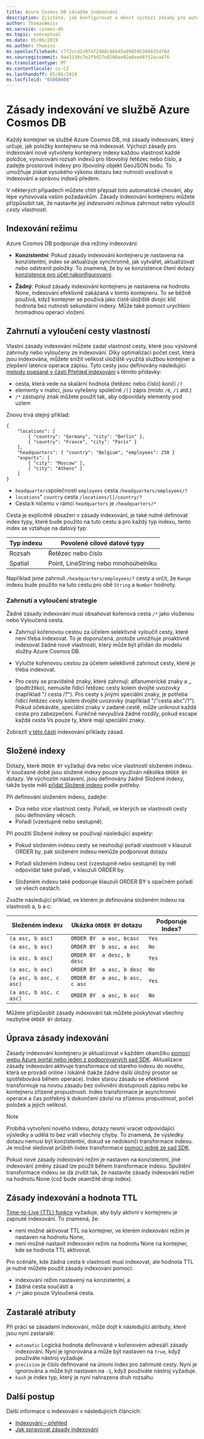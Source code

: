 ```yaml
---
title: Azure Cosmos DB zásadám indexování
description: Zjistěte, jak konfigurovat a měnit výchozí zásady pro automatické indexování a vyšší výkon ve službě Azure Cosmos DB indexování.
author: ThomasWeiss
ms.service: cosmos-db
ms.topic: conceptual
ms.date: 05/06/2019
ms.author: thweiss
ms.openlocfilehash: c7f2ccd2c074f2488c86b45a09859b308655df8d
ms.sourcegitcommit: 0ae3139c7e2f9d27e8200ae02e6eed6f52aca476
ms.translationtype: MT
ms.contentlocale: cs-CZ
ms.lasthandoff: 05/06/2019
ms.locfileid: "65068608"
---
```

# <a name="indexing-policies-in-azure-cosmos-db"></a>Zásady indexování ve službě Azure Cosmos DB

Každý kontejner ve službě Azure Cosmos DB, má zásady indexování, který určuje, jak položky kontejneru se má indexovat. Výchozí zásady pro indexování nově vytvořeny kontejnery indexy každou vlastnost každé položce, vynucování rozsah indexů pro libovolný řetězec nebo číslo, a zadejte prostorové indexy pro libovolný objekt GeoJSON bodu. To umožňuje získat vysokého výkonu dotazu bez nutnosti uvažovat o indexování a správou indexů předem.

V některých případech můžete chtít přepsat toto automatické chování, aby lépe vyhovovala vašim požadavkům. Zásady indexování kontejneru můžete přizpůsobit tak, že nastavíte její *indexování režimu*a zahrnout nebo vyloučit *cesty vlastností*.

## <a name="indexing-mode"></a>Indexování režimu

Azure Cosmos DB podporuje dva režimy indexování:

- **Konzistentní**: Pokud zásady indexování kontejneru je nastavena na konzistentní, index se aktualizuje synchronně, jak vytvářet, aktualizovat nebo odstranit položky. To znamená, že by se konzistence čtení dotazy [konzistence pro účet nakonfigurovaný](consistency-levels.md).

- **Žádný**: Pokud zásady indexování kontejneru je nastavena na hodnotu None, indexování efektivně zakázaná v tomto kontejneru. To se běžně používá, když kontejner se používá jako čistě úložiště dvojic klíč hodnota bez nutnosti sekundární indexy. Může také pomoct urychlení hromadnou operací vložení.

## <a name="including-and-excluding-property-paths"></a>Zahrnutí a vyloučení cesty vlastností

Vlastní zásady indexování můžete zadat vlastnost cesty, které jsou výslovně zahrnuty nebo vyloučeny ze indexování. Díky optimalizaci počet cest, která jsou indexována, můžete snížit velikost úložiště využitá službou kontejner a zlepšení latence operace zápisu. Tyto cesty jsou definovány následující [metody popsané v části Přehled indexování](index-overview.md#from-trees-to-property-paths) s těmito přídavky:

- cesta, která vede na skalární hodnota (řetězec nebo číslo) končí `/?`
- elementy v matici, jsou vyřešeny společně `/[]` zápis (místo `/0`, `/1` atd.)
- `/*` zástupný znak můžete použít tak, aby odpovídaly elementy pod uzlem

Znovu trvá stejný příklad:

    {
        "locations": [
            { "country": "Germany", "city": "Berlin" },
            { "country": "France", "city": "Paris" }
        ],
        "headquarters": { "country": "Belgium", "employees": 250 }
        "exports": [
            { "city": "Moscow" },
            { "city": "Athens" }
        ]
    }

- `headquarters`společnosti `employees` cesta `/headquarters/employees/?`
- `locations`" `country` cesta `/locations/[]/country/?`
- Cesta k ničemu v rámci `headquarters` je `/headquarters/*`

Cesta je explicitně obsažen v zásady indexování, je také nutné definovat index typy, které bude použito na tuto cestu a pro každý typ indexu, tento index se vztahuje na datový typ:

| Typ indexu | Povolené cílové datové typy |
| --- | --- |
| Rozsah | Řetězec nebo číslo |
| Spatial | Point, LineString nebo mnohoúhelníku |

Například jsme zahrnuli `/headquarters/employees/?` cesty a určit, že `Range` indexu bude použito na tuto cestu pro obě `String` a `Number` hodnoty.

### <a name="includeexclude-strategy"></a>Zahrnutí a vyloučení strategie

Žádné zásady indexování musí obsahovat kořenová cesta `/*` jako vloženou nebo Vyloučená cesta.

- Zahrnují kořenovou cestou za účelem selektivně vyloučit cesty, které není třeba indexovat. To je doporučená, protože umožňuje proaktivně indexovat žádné nové vlastnosti, který může být přidán do modelu služby Azure Cosmos DB.
- Vylučte kořenovou cestou za účelem selektivně zahrnout cesty, které je třeba indexovat.

- Pro cesty se pravidelně znaky, které zahrnují: alfanumerické znaky a _ (podtržítko), nemusíte řídicí řetězec cesty kolem dvojité uvozovky (například "/ cesta /?"). Pro cesty s jinými speciální znaky, je potřeba řídicí řetězec cesty kolem dvojité uvozovky (například "/\"cesta abc\"/?"). Pokud očekáváte, speciální znaky v zadané cestě, může uniknout každá cesta pro zabezpečení. Funkčně nevyužívá žádné rozdíly, pokud escape každá cesta Vs pouze ty, které mají speciální znaky.

Zobrazit [v této části](how-to-manage-indexing-policy.md#indexing-policy-examples) indexování příklady zásad.

## <a name="composite-indexes"></a>Složené indexy

Dotazy, které `ORDER BY` vyžadují dva nebo více vlastností složeném indexu. V současné době jsou složené indexy pouze využíván několika `ORDER BY` dotazy. Ve výchozím nastavení, jsou definovány žádné Složené indexy, takže byste měli [přidat Složené indexy](how-to-manage-indexing-policy.md#composite-indexing-policy-examples) podle potřeby.

Při definování složeném indexu, zadejte:

- Dva nebo více vlastnost cesty. Pořadí, ve kterých se vlastnosti cesty jsou definovány věcech.
- Pořadí (vzestupně nebo sestupně).

Při použití Složené indexy se používají následující aspekty:

- Pokud složeném indexu cesty se neshodují pořadí vlastností v klauzuli ORDER by, pak složeném indexu nemůže podporovat dotazu

- Pořadí složeném indexu cest (vzestupně nebo sestupně) by měl odpovídat také pořadí, v klauzuli ORDER by.

- Složeném indexu také podporuje klauzuli ORDER BY s opačném pořadí ve všech cestách.

Zvažte následující příklad, ve kterém je definována složeném indexu na vlastnosti a, b a c:

| **Složeném indexu**     | **Ukázka `ORDER BY` dotazu**      | **Podporuje Index?** |
| ----------------------- | -------------------------------- | -------------- |
| ```(a asc, b asc)```         | ```ORDER BY  a asc, bcasc```        | ```Yes```            |
| ```(a asc, b asc)```          | ```ORDER BY  b asc, a asc```        | ```No```             |
| ```(a asc, b asc)```          | ```ORDER BY  a desc, b desc```      | ```Yes```            |
| ```(a asc, b asc)```          | ```ORDER BY  a asc, b desc```       | ```No```             |
| ```(a asc, b asc, c asc)``` | ```ORDER BY  a asc, b asc, c asc``` | ```Yes```            |
| ```(a asc, b asc, c asc)``` | ```ORDER BY  a asc, b asc```        | ```No```            |

Můžete přizpůsobit zásady indexování tak můžete poskytovat všechny nezbytné `ORDER BY` dotazy.

## <a name="modifying-the-indexing-policy"></a>Úprava zásady indexování

Zásady indexování kontejneru je aktualizovat v každém okamžiku [pomocí webu Azure portal nebo jeden z podporovaných sad SDK](how-to-manage-indexing-policy.md). Aktualizace zásady indexování aktivuje transformace od starého indexu do nového, která se provádí online i lokálně (takže žádné další úložný prostor se spotřebovává během operace). Index starou zásadu se efektivně transformuje na novou zásadu bez ovlivnění dostupnosti zápisu nebo ke kontejneru zřízené propustnosti. Index transformace je asynchronní operace a čas potřebný k dokončení závisí na zřízenou propustnost, počet položek a jejich velikost. 

> [!NOTE]
> Probíhá vytvoření nového indexu, dotazy nesmí vracet odpovídající výsledky a udělá to bez vrátí všechny chyby. To znamená, že výsledky dotazu nemusí být konzistentní, dokud se nedokončí transformace indexu. Je možné sledovat průběh index transformace [pomocí jedné ze sad SDK](how-to-manage-indexing-policy.md).

Pokud nové zásady indexování režim je nastaven na konzistentní, jiné indexování změny zásad lze použít během transformace indexu. Spuštění transformace indexu se dá zrušit tak, že nastavíte zásady indexování režim na hodnotu None (což bude okamžitě drop index).

## <a name="indexing-policies-and-ttl"></a>Zásady indexování a hodnota TTL

[Time-to-Live (TTL) funkce](time-to-live.md) vyžaduje, aby byly aktivní v kontejneru je zapnuté indexování. To znamená, že:

- není možné aktivovat TTL na kontejner, ve kterém indexování režim je nastaven na hodnotu None,
- není možné nastavit indexování režim na hodnotu None na kontejner, kde se hodnota TTL aktivovat.

Pro scénáře, kde žádná cesta k vlastnosti musí indexovat, ale hodnota TTL je nutné můžete použít zásady indexování pomocí:

- indexování režim nastavený na konzistentní, a
- žádná cesta součástí a
- `/*` jako pouze Vyloučená cesta.

## <a name="obsolete-attributes"></a>Zastaralé atributy

Při práci se zásadami indexování, může dojít k následující atributy, které jsou nyní zastaralé:

- `automatic` Logická hodnota definované v kořenovém adresáři zásady indexování. Nyní je ignorována a může být nastaven na `true`, když používáte nástroj vyžaduje.
- `precision` je číslo definované na úrovni index pro zahrnuté cesty. Nyní je ignorována a může být nastaven na `-1`, když používáte nástroj vyžaduje.
- `hash` je index typ, který je nyní nahrazena druh rozsahu.

## <a name="next-steps"></a>Další postup

Další informace o indexování v následujících článcích:

- [Indexování – přehled](index-overview.md)
- [Jak spravovat zásady indexování](how-to-manage-indexing-policy.md)
